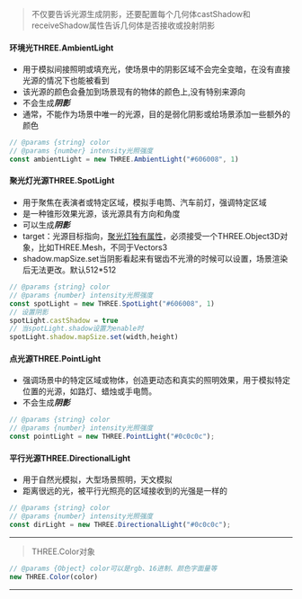 > 不仅要告诉光源生成阴影，还要配置每个几何体castShadow和receiveShadow属性告诉几何体是否接收或投射阴影
#### 环境光THREE.AmbientLight
+ 用于模拟间接照明或填充光，使场景中的阴影区域不会完全变暗，在没有直接光源的情况下也能被看到
+ 该光源的颜色会叠加到场景现有的物体的颜色上,没有特别来源向
+ 不会生成***阴影***
+ 通常，不能作为场景中唯一的光源，目的是弱化阴影或给场景添加一些额外的颜色
```javascript
// @params {string} color
// @params {number} intensity光照强度
const ambientLight = new THREE.AmbientLight("#606008", 1)
```

#### 聚光灯光源THREE.SpotLight
+ 用于聚焦在表演者或特定区域，模拟手电筒、汽车前灯，强调特定区域
+ 是一种锥形效果光源，该光源具有方向和角度
+ 可以生成***阴影***
+ target：光源目标指向，<u>聚光灯独有属性</u>，必须接受一个THREE.Object3D对象，比如THREE.Mesh，不同于Vectors3
+ shadow.mapSize.set当阴影看起来有锯齿不光滑的时候可以设置，场景渲染后无法更改。默认512*512
```javascript
// @params {string} color
// @params {number} intensity光照强度
const spotLight = new THREE.SpotLight("#606008", 1)
// 设置阴影
spotLight.castShadow = true
// 当spotLight.shadow设置为enable时
spotLight.shadow.mapSize.set(width,height)
```

#### 点光源THREE.PointLight
+ 强调场景中的特定区域或物体，创造更动态和真实的照明效果，用于模拟特定位置的光源，如路灯、蜡烛或手电筒。
+ 不会生成***阴影***
```javascript
// @params {string} color
// @params {number} intensity光照强度
const pointLight = new THREE.PointLight("#0c0c0c");
```

#### 平行光源THREE.DirectionalLight
+ 用于自然光模拟，大型场景照明，天文模拟
+ 距离很远的光，被平行光照亮的区域接收到的光强是一样的
```javascript
// @params {string} color
// @params {number} intensity光照强度
const dirLight = new THREE.DirectionalLight("#0c0c0c");
```


---
>THREE.Color对象
```javascript
// @params {Object} color可以是rgb、16进制、颜色字面量等
new THREE.Color(color)
```
----
